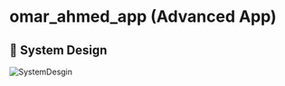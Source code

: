 # omar_ahmed_app (Advanced App)

## 🎨 System Design


![SystemDesgin](https://github.com/user-attachments/assets/e5b19836-8bdb-47b3-8fae-1a5c488780fb)
